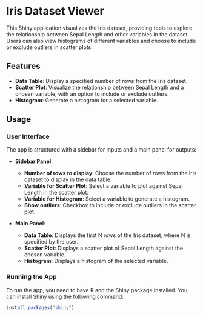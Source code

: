 # Iris Dataset Viewer

This Shiny application visualizes the Iris dataset, providing tools to explore the relationship between Sepal Length and other variables in the dataset. Users can also view histograms of different variables and choose to include or exclude outliers in scatter plots.

## Features

- **Data Table**: Display a specified number of rows from the Iris dataset.
- **Scatter Plot**: Visualize the relationship between Sepal Length and a chosen variable, with an option to include or exclude outliers.
- **Histogram**: Generate a histogram for a selected variable.

## Usage

### User Interface

The app is structured with a sidebar for inputs and a main panel for outputs:

- **Sidebar Panel**:
  - **Number of rows to display**: Choose the number of rows from the Iris dataset to display in the data table.
  - **Variable for Scatter Plot**: Select a variable to plot against Sepal Length in the scatter plot.
  - **Variable for Histogram**: Select a variable to generate a histogram.
  - **Show outliers**: Checkbox to include or exclude outliers in the scatter plot.

- **Main Panel**:
  - **Data Table**: Displays the first N rows of the Iris dataset, where N is specified by the user.
  - **Scatter Plot**: Displays a scatter plot of Sepal Length against the chosen variable.
  - **Histogram**: Displays a histogram of the selected variable.

### Running the App

To run the app, you need to have R and the Shiny package installed. You can install Shiny using the following command:

```R
install.packages("shiny")
```
